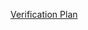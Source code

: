 [Verification Plan](https://docs.google.com/spreadsheets/d/1r-n7w_BWn-QiB_gC1reiCtnrS9c7CWfprZ7qqWmJz4s/edit?usp=sharing)

